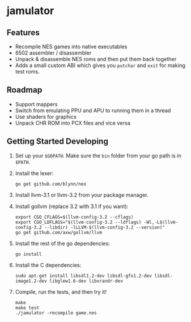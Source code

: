 # jamulator

## Features

 * Recompile NES games into native executables
 * 6502 assembler / disassembler
 * Unpack & disassemble NES roms and then put them back together
 * Adds a small custom ABI which gives you `putchar` and `exit`
   for making test roms.

## Roadmap

 * Support mappers
 * Switch from emulating PPU and APU to running them in a thread
 * Use shaders for graphics
 * Unpack CHR ROM into PCX files and vice versa

## Getting Started Developing

1. Set up your `$GOPATH`. Make sure the `bin` folder from your go path
   is in `$PATH`.
2. Install the lexer:

    ```
    go get github.com/blynn/nex
    ```

3. Install llvm-3.1 or llvm-3.2 from your package manager.
4. Install gollvm (replace 3.2 with 3.1 if you want):

    ```
    export CGO_CFLAGS=$(llvm-config-3.2 --cflags)
    export CGO_LDFLAGS="$(llvm-config-3.2 --ldflags) -Wl,-L$(llvm-config-3.2 --libdir) -lLLVM-$(llvm-config-3.2 --version)"
    go get github.com/axw/gollvm/llvm
    ```

5. Install the rest of the go dependencies:

    ```
    go install
    ```

6. Install the C dependencies:

    ```
    sudo apt-get install libsdl1.2-dev libsdl-gfx1.2-dev libsdl-image1.2-dev libglew1.6-dev libxrandr-dev
    ```

7. Compile, run the tests, and then try it!

    ```
    make
    make test
    ./jamulator -recompile game.nes
    ```

